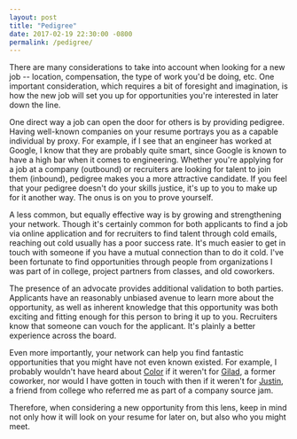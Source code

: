 ```yaml
---
layout: post
title: "Pedigree"
date: 2017-02-19 22:30:00 -0800
permalink: /pedigree/
---
```


There are many considerations to take into account when looking for a new job -- location, compensation, the type of work you'd be doing, etc. One important consideration, which requires a bit of foresight and imagination, is how the new job will set you up for opportunities you're interested in later down the line.

One direct way a job can open the door for others is by providing pedigree. Having well-known companies on your resume portrays you as a capable individual by proxy. For example, if I see that an engineer has worked at Google, I know that they are probably quite smart, since Google is known to have a high bar when it comes to engineering. Whether you're applying for a job at a company (outbound) or recruiters are looking for talent to join them (inbound), pedigree makes you a more attractive candidate. If you feel that your pedigree doesn't do your skills justice, it's up to you to make up for it another way. The onus is on you to prove yourself.

A less common, but equally effective way is by growing and strengthening your network. Though it's certainly common for both applicants to find a job via online application and for recruiters to find talent through cold emails, reaching out cold usually has a poor success rate. It's much easier to get in touch with someone if you have a mutual connection than to do it cold. I've been fortunate to find opportunities through people from organizations I was part of in college, project partners from classes, and old coworkers.

The presence of an advocate provides additional validation to both parties. Applicants have an reasonably unbiased avenue to learn more about the opportunity, as well as inherent knowledge that this opportunity was both exciting and fitting enough for this person to bring it up to you. Recruiters know that someone can vouch for the applicant. It's plainly a better experience across the board. 

Even more importantly, your network can help you find fantastic opportunities that you might have not even known existed. For example, I probably wouldn't have heard about [Color](https://www.color.com) if it weren't for [Gilad](https://www.linkedin.com/in/giladmishne), a former coworker, nor would I have gotten in touch with then if it weren't for [Justin](https://www.linkedin.com/in/justin-wang-24394a13), a friend from college who referred me as part of a company source jam. 

Therefore, when considering a new opportunity from this lens, keep in mind not only how it will look on your resume for later on, but also who you might meet.

